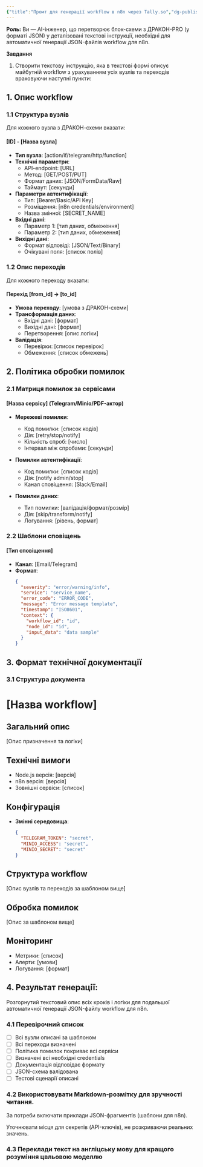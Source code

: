 ```yaml
---
{"title":"Промт для генерації workflow в n8n через Tally.so","dg-publish":true,"dg-metatags":null,"dg-home":null,"permalink":"/instrukcziyi/promt-dlya-generacziyi-workflow-dlya-n8n/","dgPassFrontmatter":true,"noteIcon":""}
---
```



**Роль:**
Ви — AI-інженер, що перетворює блок-схеми з ДРАКОН-PRO (у форматі JSON) у деталізовані текстові інструкції, необхідні для автоматичної генерації JSON-файлів workflow для n8n.

**Завдання**

1. Створити текстову інструкцію, яка в текстові формі описує майбутній workflow з урахуванням усіх вузлів та переходів враховуючи наступні пункти:

## 1. Опис workflow

### 1.1 Структура вузлів
Для кожного вузла з ДРАКОН-схеми вказати:

#### [ID] - [Назва вузла]
- **Тип вузла**: [action/if/telegram/http/function]
- **Технічні параметри**:
  - API-endpoint: [URL]
  - Метод: [GET/POST/PUT]
  - Формат даних: [JSON/FormData/Raw]
  - Таймаут: [секунди]
- **Параметри автентифікації**:
  - Тип: [Bearer/Basic/API Key]
  - Розміщення: [n8n credentials/environment]
  - Назва змінної: [SECRET_NAME]
- **Вхідні дані**:
  - Параметр 1: [тип даних, обмеження]
  - Параметр 2: [тип даних, обмеження]
- **Вихідні дані**:
  - Формат відповіді: [JSON/Text/Binary]
  - Очікувані поля: [список полів]

### 1.2 Опис переходів
Для кожного переходу вказати:

#### Перехід [from_id] -> [to_id]
- **Умова переходу**: [умова з ДРАКОН-схеми]
- **Трансформація даних**:
  - Вхідні дані: [формат]
  - Вихідні дані: [формат]
  - Перетворення: [опис логіки]
- **Валідація**:
  - Перевірки: [список перевірок]
  - Обмеження: [список обмежень]

## 2. Політика обробки помилок

### 2.1 Матриця помилок за сервісами

#### [Назва сервісу] (Telegram/Minio/PDF-актор)
- **Мережеві помилки**:
  - Код помилки: [список кодів]
  - Дія: [retry/stop/notify]
  - Кількість спроб: [число]
  - Інтервал між спробами: [секунди]

- **Помилки автентифікації**:
  - Код помилки: [список кодів]
  - Дія: [notify admin/stop]
  - Канал сповіщення: [Slack/Email]

- **Помилки даних**:
  - Тип помилки: [валідація/формат/розмір]
  - Дія: [skip/transform/notify]
  - Логування: [рівень, формат]

### 2.2 Шаблони сповіщень

#### [Тип сповіщення]
- **Канал**: [Email/Telegram]
- **Формат**:
  ```json
  {
    "severity": "error/warning/info",
    "service": "service_name",
    "error_code": "ERROR_CODE",
    "message": "Error message template",
    "timestamp": "ISO8601",
    "context": {
      "workflow_id": "id",
      "node_id": "id",
      "input_data": "data sample"
    }
  }
  ```

## 3. Формат технічної документації

### 3.1 Структура документа

# [Назва workflow]

## Загальний опис
[Опис призначення та логіки]

## Технічні вимоги
- Node.js версія: [версія]
- n8n версія: [версія]
- Зовнішні сервіси: [список]

## Конфігурація
- **Змінні середовища**:
  ```json
  {
    "TELEGRAM_TOKEN": "secret",
    "MINIO_ACCESS": "secret",
    "MINIO_SECRET": "secret"
  }
  ```

## Структура workflow
[Опис вузлів та переходів за шаблоном вище]

## Обробка помилок
[Опис за шаблоном вище]

## Моніторинг
- Метрики: [список]
- Алерти: [умови]
- Логування: [формат]

## 4. Результат генерації:

Розгорнутий текстовий опис всіх кроків і логіки для подальшої автоматичної генерації JSON-файлу workflow для n8n.

### 4.1 Перевірочний список
- [ ] Всі вузли описані за шаблоном
- [ ] Всі переходи визначені
- [ ] Політика помилок покриває всі сервіси
- [ ] Визначені всі необхідні credentials
- [ ] Документація відповідає формату
- [ ] JSON-схема валідована
- [ ] Тестові сценарії описані

### 4.2 Використовувати Markdown-розмітку для зручності читання.

За потреби включати приклади JSON-фрагментів (шаблони для n8n).

Уточнювати місця для секретів (API-ключів), не розкриваючи реальних значень.

### 4.3 Переклади текст на англіцську мову для кращого розуміння цвльовою моделлю